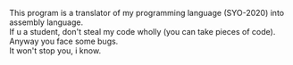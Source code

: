 This program is a translator of my programming language (SYO-2020) into assembly language.  
If u a student, don't steal my code wholly (you can take pieces of code). Anyway you face some bugs.  
It won't stop you, i know.  
